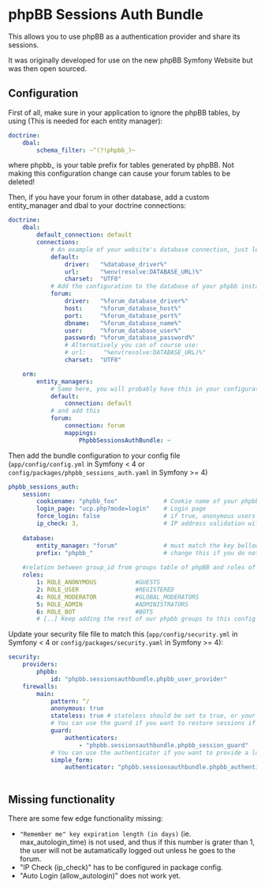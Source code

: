 # phpBB Sessions Auth Bundle

This allows you to use phpBB as a authentication provider and share its sessions.

It was originally developed for use on the new phpBB Symfony Website but was then open sourced.


## Configuration

First of all, make sure in your application to ignore the phpBB tables, by using (This is needed for each entity manager):

```yaml
doctrine:
    dbal:
        schema_filter: ~^(?!phpbb_)~
```        
where phpbb_ is your table prefix for tables generated by phpBB. Not making this configuration change can cause your forum tables to be deleted!

Then, if you have your forum in other database, add a custom entity_manager and dbal to your doctrine connections:
```yaml
doctrine:
    dbal:
        default_connection: default
        connections:
            # An example of your website's database connection, just leave it as it is right now
            default: 
                driver:   "%database_driver%"
                url:      "%env(resolve:DATABASE_URL)%"
                charset:  "UTF8"
            # Add the configuration to the database of your phpbb instance
            forum:
                driver:   "%forum_database_driver%"
                host:     "%forum_database_host%"
                port:     "%forum_database_port%"
                dbname:   "%forum_database_name%"
                user:     "%forum_database_user%"
                password: "%forum_database_password%"
                # Alternatively you can of course use: 
                # url:     "%env(resolve:DATABASE_URL)%"
                charset:  "UTF8"

    orm:
        entity_managers:
            # Same here, you will probably have this in your configuration
            default: 
                connection: default
            # and add this
            forum:
                connection: forum
                mappings:
                    PhpbbSessionsAuthBundle: ~
```

Then add the bundle configuration to your config file (`app/config/config.yml` in Symfony < 4 or `config/packages/phpbb_sessions_auth.yaml` in Symfony >= 4)
```yaml
phpbb_sessions_auth:
    session:
        cookiename: "phpbb_foo"             # Cookie name of your phpbb instance
        login_page: "ucp.php?mode=login"    # Login page
        force_login: false                  # if true, anonymous users will be redirected to the login page
        ip_check: 3,                        # IP address validation will check this amount of digits
    
    database:
        entity_manager: "forum"             # must match the key bellow doctrine.orm.entity_managers
        prefix: "phpbb_"                    # change this if you do not use the default "phpbb_" prefix
    
    #relation between group_id from groups table of phpBB and roles of your application
    roles:                                  
        1: ROLE_ANONYMOUS           #GUESTS
        2: ROLE_USER                #REGISTERED
        4: ROLE_MODERATOR           #GLOBAL_MODERATORS
        5: ROLE_ADMIN               #ADMINISTRATORS
        6: ROLE_BOT                 #BOTS
        # [..] Keep adding the rest of our phpbb groups to this config
```

Update your security file file to match this  (`app/config/security.yml` in Symfony < 4 or `config/packages/security.yaml` in Symfony >= 4):
```yaml
security:
    providers:
        phpbb:
            id: "phpbb.sessionsauthbundle.phpbb_user_provider"
    firewalls:
        main:
            pattern: ^/
            anonymous: true
            stateless: true # stateless should be set to true, or your symfony user may be stored in the session even if you logged out from the phpbb instance
            # You can use the guard if you want to restore sessions if a cookie is set
            guard:
                authenticators:
                    - "phpbb.sessionsauthbundle.phpbb_session_guard"
            # You can use the authenticator if you want to provide a login form to your project, it will update the phpbb_sessions table and the cookie
            simple_form:
                authenticator: "phpbb.sessionsauthbundle.phpbb_authenticator"
                            
```

## Missing functionality

There are some few edge functionality missing:

  * `"Remember me" key expiration length (in days)` (ie. max_autologin_time) is not used, and thus if this number is grater than 1, the user will not be autamatically logged out unless he goes to the forum.
  * "IP Check (ip_check)" has to be configured in package config. 
  * "Auto Login (allow_autologin)" does not work yet.
